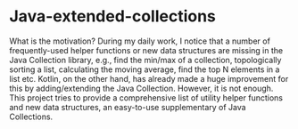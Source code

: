 # Java-extended-collections 

What is the motivation? During my daily work, I notice that a number of frequently-used helper functions or new data structures are missing in the Java Collection library, e.g., find the min/max of a collection, topologically sorting a list, calculating the moving average, find the top N elements in a list etc. Kotlin, on the other hand, has already made a huge improvement for this by adding/extending the Java Collection. However, it is not enough. This project tries to provide a comprehensive list of utility helper functions and new data structures, an easy-to-use supplementary of Java Collections. 
